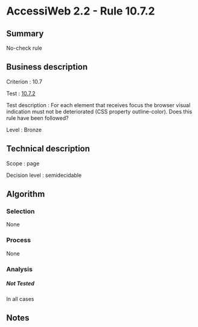 # AccessiWeb 2.2 - Rule 10.7.2

## Summary

No-check rule

## Business description

Criterion : 10.7

Test :
[10.7.2](http://www.accessiweb.org/index.php/accessiweb-22-english-version.html#test-10-7-2)

Test description : For each element that receives focus the browser
visual indication must not be deteriorated (CSS property outline-color).
Does this rule have been followed?

Level : Bronze

## Technical description

Scope : page

Decision level :
semidecidable

## Algorithm

### Selection

None

### Process

None

### Analysis

##### Not Tested

In all cases

## Notes


